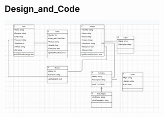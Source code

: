 # Design_and_Code
![Diseño UML](https://github.com/joan07rm/Design_and_Code/blob/master/Design_and_Code/Design%26Code%20(45%25).png)
